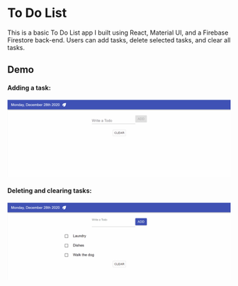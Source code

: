 # To Do List

This is a basic To Do List app I built using React, Material UI, and a Firebase Firestore back-end. Users can add tasks, delete selected tasks, and clear all tasks. 


## Demo
#### Adding a task:
![Adding To Do](addingtodos.gif)



#### Deleting and clearing tasks:
![Deleting To Dos](deletingtodos.gif)
